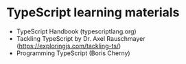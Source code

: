 # TypeScript learning materials

- TypeScript Handbook (typescriptlang.org)
- Tackling TypeScript by Dr. Axel Rauschmayer (https://exploringjs.com/tackling-ts/)
- Programming TypeScript (Boris Cherny)
